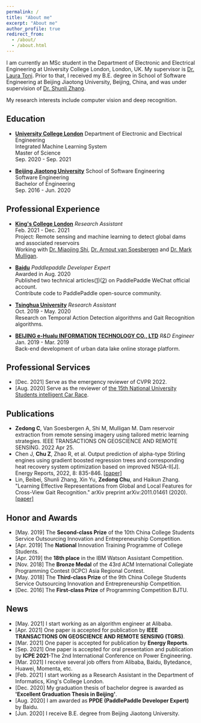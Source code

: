 ```yaml
---
permalink: /
title: "About me"
excerpt: "About me"
author_profile: true
redirect_from: 
  - /about/
  - /about.html
---
```


I am currently an MSc student in the Department of Electronic and Electrical Engineering at University College London, London, UK. My supervisor is [Dr. Laura Toni](https://laspucl2016.com/team/laura-toni/). Prior to that, I received my B.E. degree in School of Software Engineering at Beijing Jiaotong University, Beijing, China, and was under supervision of [Dr. Shunli Zhang](https://scholar.google.co.uk/citations?hl=en&user=_JM4nEcAAAAJ).

 My research interests include computer vision and deep recognition.

## Education
* [**University College London**](https://www.ucl.ac.uk/)  Department of Electronic and Electrical Engineering  
  Integrated Machine Learning System  
  Master of Science  
  Sep. 2020 - Sep. 2021
  
* [**Beijing Jiaotong University**](http://en.bjtu.edu.cn/)  School of Software Engineering  
  Software Engineering  
  Bachelor of Engineering  
  Sep. 2016 - Jun. 2020

## Professional Experience
* [**King's College London**](https://www.kcl.ac.uk/) *Research Assistant*  
  Feb. 2021 - Dec. 2021  
  Project: Remote sensing and machine learning to detect global dams and associated reservoirs  
  Working with [Dr. Miaojing Shi](https://sites.google.com/site/miaojingshi), [Dr. Arnout van Soesbergen](https://www.kcl.ac.uk/people/arnout-van-soesbergen) and [Dr. Mark Mulligan](https://www.kcl.ac.uk/people/mark-mulligan).

* [**Baidu**](https://www.baidu.com/) *Paddlepaddle Developer Expert*  
  Awarded in Aug. 2020  
  Published two technical articles([1](https://mp.weixin.qq.com/s/IKod7BjBXN0fXX7Q1NfbMw))([2](https://mp.weixin.qq.com/s/wl9T_Go5V7I_SLDO-xBdNw)) on PaddlePaddle WeChat official account.  
  Contribute code to PaddlePaddle open-source community.
  
* [**Tsinghua University**](https://www.tsinghua.edu.cn/) *Research Assistant*  
  Oct. 2019 - May. 2020  
  Research on Temporal Action Detection algorithms and Gait Recognition algorithms.

* [**BEIJING e-Hualu INFORMATION TECHNOLOGY CO., LTD**](http://ehualu.com/) *R&D Engineer*  
  Jan. 2019 - Mar. 2019  
  Back-end development of urban data lake online storage platform.
 
## Professional Services
* [Dec. 2021] Serve as the emergency reviewer of CVPR 2022.
* [Aug. 2020] Serve as the reviewer of [the 15th National University Students intelligent Car Race](https://smartcar.cdstm.cn/index).

## Publications

* **Zedong C**, Van Soesbergen A, Shi M, Mulligan M. Dam reservoir extraction from remote sensing imagery using tailored metric learning strategies. IEEE TRANSACTIONS ON GEOSCIENCE AND REMOTE SENSING. 2022 Apr 25.
* Chen J, **Chu Z**, Zhao R, et al. Output prediction of alpha-type Stirling engines using gradient boosted regression trees and corresponding heat recovery system optimization based on improved NSGA-II[J]. Energy Reports, 2022, 8: 835-846. [[paper]](https://www.sciencedirect.com/science/article/pii/S2352484722004693)
* Lin, Beibei, Shunli Zhang, Xin Yu, **Zedong Chu**, and Haikun Zhang. "Learning Effective Representations from Global and Local Features for Cross-View Gait Recognition." arXiv preprint arXiv:2011.01461 (2020).  [[paper]](https://arxiv.org/pdf/2011.01461.pdf)

## Honor and Awards
* [May. 2019] The **Second-class Prize** of the 10th China College Students Service Outsourcing Innovation and Entrepreneurship Competition.
* [Apr. 2019] The **National** Innovation Training Programme of College Students.
* [Apr. 2019] the **18th place** in the IBM Watson Assistant Competition.
* [Nov. 2018] The **Bronze Medal** of the 43rd ACM International Collegiate Programming Contest (ICPC) Asia Regional Contest.
* [May. 2018] The **Third-class Prize** of the 9th China College Students Service Outsourcing Innovation and Entrepreneurship Competition. 
* [Dec. 2016] The **First-class Prize** of Programming Competition BJTU.

  
## News
* [May. 2021] I start working as an algorithm engineer at Alibaba.
* [Apr. 2021] One paper is accepted for publication by **IEEE TRANSACTIONS ON GEOSCIENCE AND REMOTE SENSING (TGRS)**.
* [Mar. 2021] One paper is accepted for publication by **Energy Reports**.
* [Sep. 2021] One paper is accepted for oral presentation and publication by **ICPE 2021**-The 2nd International Conference on Power Engineering.
* [Mar. 2021] I receive several job offers from Alibaba, Baidu, Bytedance, Huawei, Momenta, etc.
* [Feb. 2021] I start working as a Research Assistant in the Department of Informatics, King's College London.
* [Dec. 2020] My graduation thesis of bachelor degree is awarded as **'Excellent Graduation Thesis in Beijing'**.
* [Aug. 2020] I am awarded as **PPDE (PaddlePaddle Developer Expert)** by Baidu.
* [Jun. 2020] I receive B.E. degree from Beijing Jiaotong University.  
  
  
  
  
<script type='text/javascript' id='clustrmaps' src='//cdn.clustrmaps.com/map_v2.js?cl=080808&w=350&t=tt&d=ru2lEa45xfHWP8l5jK0mBHVRxhxCPXqPODLM6rcxYTE&co=ffffff&cmn=4064f8&cmo=f57272&ct=808080'></script>
